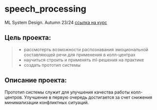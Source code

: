 # speech_processing
ML System Design. Autumn 23/24 [ссылка на курс](https://ods.ai/tracks/ml-system-design-23)


## Цель проекта:

> - рассмотерть возможности распознавания эмоциональной составляющей речи для применения в колл-центрах
> - научиться строить и применять ml-решения на практике
> - создать прототип системы


## Описание проекта:

Прототип системы служит для улучшения качества работы колл-центров.
Улучшение в первую очередь достигается за счет снижения минимализации конфликтных ситуаций.
